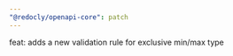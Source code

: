 ```yaml
---
"@redocly/openapi-core": patch
---
```


feat: adds a new validation rule for exclusive min/max type
